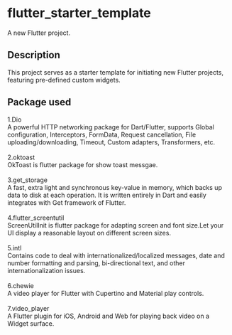 # flutter_starter_template

A new Flutter project.

## Description
This project serves as a starter template for initiating new Flutter projects, featuring pre-defined custom widgets.

## Package used
1.Dio </br>
   A powerful HTTP networking package for Dart/Flutter, supports Global configuration, Interceptors, FormData, Request cancellation, File uploading/downloading, Timeout, Custom adapters, Transformers, etc.</br></br>
2.oktoast </br>
   OkToast is flutter package for show toast messgae.</br></br>
3.get_storage</br>
   A fast, extra light and synchronous key-value in memory, which backs up data to disk at each operation. It is written entirely in Dart and easily integrates with Get framework of Flutter.</br></br>
4.flutter_screentutil</br>
   ScreenUtilInit is flutter package for adapting screen and font size.Let your UI display a reasonable layout on different screen sizes.</br></br>
5.intl</br>
   Contains code to deal with internationalized/localized messages, date and number formatting and parsing, bi-directional text, and other internationalization issues.</br></br>
6.chewie</br>
   A video player for Flutter with Cupertino and Material play controls.</br></br>
7.video_player</br>
   A Flutter plugin for iOS, Android and Web for playing back video on a Widget surface.</br>


   

